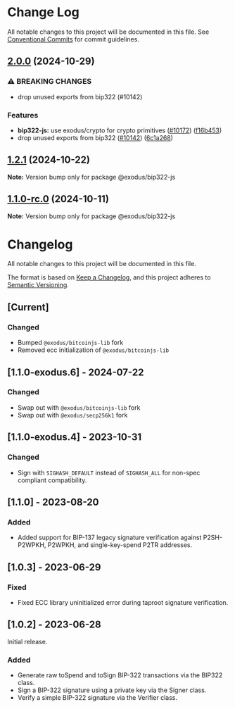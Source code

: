 # Change Log

All notable changes to this project will be documented in this file.
See [Conventional Commits](https://conventionalcommits.org) for commit guidelines.

## [2.0.0](https://github.com/ExodusMovement/exodus-hydra/compare/@exodus/bip322-js@1.2.1...@exodus/bip322-js@2.0.0) (2024-10-29)

### ⚠ BREAKING CHANGES

- drop unused exports from bip322 (#10142)

### Features

- **bip322-js:** use exodus/crypto for crypto primitives ([#10172](https://github.com/ExodusMovement/exodus-hydra/issues/10172)) ([f16b453](https://github.com/ExodusMovement/exodus-hydra/commit/f16b45339620de7460fd5c29c0942c4e7bfd7492))
- drop unused exports from bip322 ([#10142](https://github.com/ExodusMovement/exodus-hydra/issues/10142)) ([6c1a268](https://github.com/ExodusMovement/exodus-hydra/commit/6c1a2687130bdf88ff78c38a599c950c84ae8f60))

## [1.2.1](https://github.com/ExodusMovement/exodus-hydra/compare/@exodus/bip322-js@1.2.0...@exodus/bip322-js@1.2.1) (2024-10-22)

**Note:** Version bump only for package @exodus/bip322-js

## [1.1.0-rc.0](https://github.com/ExodusMovement/exodus-hydra.git/compare/@exodus/bip322-js@1.1.0-exodus.6...@exodus/bip322-js@1.1.0-rc.0) (2024-10-11)

**Note:** Version bump only for package @exodus/bip322-js

# Changelog

All notable changes to this project will be documented in this file.

The format is based on [Keep a Changelog](https://keepachangelog.com/en/1.0.0/),
and this project adheres to [Semantic Versioning](https://semver.org/spec/v2.0.0.html).

## [Current]

### Changed

- Bumped `@exodus/bitcoinjs-lib` fork
- Removed ecc initialization of `@exodus/bitcoinjs-lib`

## [1.1.0-exodus.6] - 2024-07-22

### Changed

- Swap out with `@exodus/bitcoinjs-lib` fork
- Swap out with `@exodus/secp256k1` fork

## [1.1.0-exodus.4] - 2023-10-31

### Changed

- Sign with `SIGHASH_DEFAULT` instead of `SIGHASH_ALL` for non-spec compliant compatibility.

## [1.1.0] - 2023-08-20

### Added

- Added support for BIP-137 legacy signature verification against P2SH-P2WPKH, P2WPKH, and single-key-spend P2TR addresses.

## [1.0.3] - 2023-06-29

### Fixed

- Fixed ECC library uninitialized error during taproot signature verification.

## [1.0.2] - 2023-06-28

Initial release.

### Added

- Generate raw toSpend and toSign BIP-322 transactions via the BIP322 class.
- Sign a BIP-322 signature using a private key via the Signer class.
- Verify a simple BIP-322 signature via the Verifier class.
